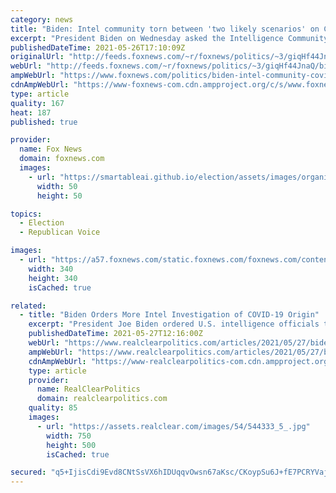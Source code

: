 ```yaml
---
category: news
title: "Biden: Intel community torn between 'two likely scenarios' on COVID-19 outbreak source"
excerpt: "President Biden on Wednesday asked the Intelligence Community to \"redouble\" their efforts to \"collect and analyze\" information that could bring the U.S. closer to a \"definitive conclusion\" on the origins of the novel coronavirus, saying U.S. intelligence officials are currently torn between \"two likely"
publishedDateTime: 2021-05-26T17:10:09Z
originalUrl: "http://feeds.foxnews.com/~r/foxnews/politics/~3/giqHf44JnaQ/biden-intel-community-covid-origin-probe-lab-leak-theory"
webUrl: "http://feeds.foxnews.com/~r/foxnews/politics/~3/giqHf44JnaQ/biden-intel-community-covid-origin-probe-lab-leak-theory"
ampWebUrl: "https://www.foxnews.com/politics/biden-intel-community-covid-origin-probe-lab-leak-theory.amp"
cdnAmpWebUrl: "https://www-foxnews-com.cdn.ampproject.org/c/s/www.foxnews.com/politics/biden-intel-community-covid-origin-probe-lab-leak-theory.amp"
type: article
quality: 167
heat: 187
published: true

provider:
  name: Fox News
  domain: foxnews.com
  images:
    - url: "https://smartableai.github.io/election/assets/images/organizations/foxnews.com-50x50.jpg"
      width: 50
      height: 50

topics:
  - Election
  - Republican Voice

images:
  - url: "https://a57.foxnews.com/static.foxnews.com/foxnews.com/content/uploads/2020/10/340/340/brooke-singman-headshot.jpg?ve=1&tl=1"
    width: 340
    height: 340
    isCached: true

related:
  - title: "Biden Orders More Intel Investigation of COVID-19 Origin"
    excerpt: "President Joe Biden ordered U.S. intelligence officials to redouble their efforts to investigate the origins of the"
    publishedDateTime: 2021-05-27T12:16:00Z
    webUrl: "https://www.realclearpolitics.com/articles/2021/05/27/biden_orders_more_intel_investigation_of_covid-19_origin_145838.html#!"
    ampWebUrl: "https://www.realclearpolitics.com/articles/2021/05/27/biden_orders_more_intel_investigation_of_covid-19_origin_145838.amp.html"
    cdnAmpWebUrl: "https://www-realclearpolitics-com.cdn.ampproject.org/c/s/www.realclearpolitics.com/articles/2021/05/27/biden_orders_more_intel_investigation_of_covid-19_origin_145838.amp.html"
    type: article
    provider:
      name: RealClearPolitics
      domain: realclearpolitics.com
    quality: 85
    images:
      - url: "https://assets.realclear.com/images/54/544333_5_.jpg"
        width: 750
        height: 500
        isCached: true

secured: "q5+IjisCdi9Evd8CNtSsVX6hIDUqqvOwsn67aKsc/CKoypSu6J+fE7PCRYVajKZznXOO4UwhxkvEA/9sTWJI4UMCIczcgVRlqNbqq0fzqga8WDqmhgR9H0qa03qnOX5i0zAJkyvp0VUZGaTBsJbIOAlkltrNMxXAa/5kZsq5SpdezTW52IHTqG3cg0pa8uGL/v9QWX0p9LTBrYQKu9earkQiknbQSO1fkPBysicZmm9D9NIBdaAHshWJyPGpqOxMQ2Wq0PfVKC1t4M7T+K2pu48q7yr8iPcrAU4qBss/lyO32CD9cspJKzSpkasNtjG+Qin0/BuNQuudb+7unsOqcmHaZqD7clENSGRKIi8T+Cw=;2Suvv97Y8YXU/+o87ReiCA=="
---
```


